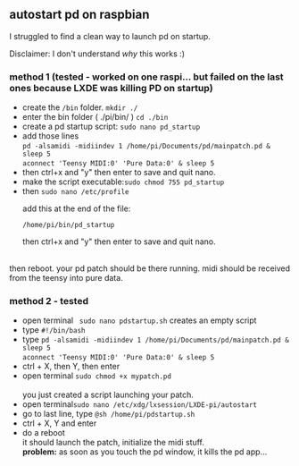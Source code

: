 <h2>autostart pd on raspbian</h2>

I struggled to find a clean way to launch pd on startup.<br/>

Disclaimer: I don't understand <i>why</i> this works :) 

<h3>method 1 (tested - worked on one raspi... but failed on the last ones because LXDE was killing PD on startup)</h3>

<ul>
<li>create the <code>/bin</code> folder. <code>mkdir ./</code></li>
<li>enter the bin folder ( ./pi/bin/ ) <code>cd ./bin</code></li>
<li>create a pd startup script: <code>sudo nano pd_startup</code> 
</li>

<li>add those lines <br/>
  <code>pd -alsamidi -midiindev 1 /home/pi/Documents/pd/mainpatch.pd & sleep 5</code>
  <br/>
  <code>aconnect 'Teensy MIDI:0' 'Pure Data:0' & sleep 5 </code>
</li>

<li>then ctrl+x and "y" then enter to save and quit nano.</li>

<li>make the script executable:<code>sudo chmod 755 pd_startup</code></li>

<li>then <code>sudo nano /etc/profile</code> <br/>

add this at the end of the file: <br/>

<code>/home/pi/bin/pd_startup</code>
</li>
then ctrl+x and "y" then enter to save and quit nano.

</ul>

<br/>
then reboot. your pd patch should be there running. midi should be received from the teensy into pure data.
<br/>

<h3>method 2 - tested</h3>

<ul>
  <li>open terminal <code> sudo nano pdstartup.sh</code> creates an empty script</li>
  <li>type <code>#!/bin/bash</code></li>
  <li>type <code>pd -alsamidi -midiindev 1 /home/pi/Documents/pd/mainpatch.pd & sleep 5</code>
  <br/>
  <code>aconnect 'Teensy MIDI:0' 'Pure Data:0' & sleep 5 </code></li>
  <li>ctrl + X, then Y, then enter</li>
  <li>open terminal <code>sudo chmod +x mypatch.pd</code></li>
  <br/>
  you just created a script launching your patch.
  <br/>
  
  <li>open terminal<code>sudo nano /etc/xdg/lxsession/LXDE-pi/autostart</code></li>
  <li>go to last line, type <code>@sh /home/pi/pdstartup.sh</code></li>
  <li>ctrl + X, Y and enter</li>
  <li>do a reboot</li>
  it should launch the patch, initialize the midi stuff.
  <br/>
  <b>problem:</b> as soon as you touch the pd window, it kills the pd app...
  
  
  
</ul>



